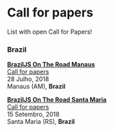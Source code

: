 # Call for papers

List with open Call for Papers!

### Brazil

[**BrazilJS On The Road Manaus**](https://braziljs.org/eventos/braziljs-on-the-road-manaus/)  
[Call for papers](https://docs.google.com/forms/d/e/1FAIpQLScI7xxd2QX5JwXmzL9ZUGAB3BH9iCJwz1d-ckcX_5H0KsK6Ug/viewform)  
28 Julho, 2018  
Manaus (AM), **Brazil**

[**BrazilJS On The Road Santa Maria**](https://braziljs.org/eventos/braziljs-on-the-road-santa-maria/)  
[Call for papers](https://docs.google.com/forms/d/e/1FAIpQLScrpj_s6P70vC0IsLLfSuy8Q4cMRc5FREiUQ4DvMrmIdYXbJA/viewform)  
15 Setembro, 2018  
Santa Maria (RS), **Brazil**

